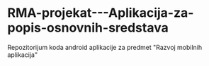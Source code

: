 # RMA-projekat---Aplikacija-za-popis-osnovnih-sredstava
Repozitorijum koda android aplikacije za predmet "Razvoj mobilnih aplikacija"
